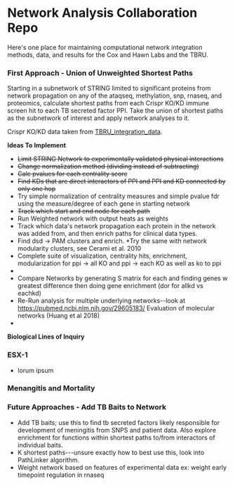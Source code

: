 # Network Analysis Collaboration Repo

Here's one place for maintaining computational network integration methods, data, and results for the Cox and Hawn Labs and the TBRU.

### First Approach - Union of Unweighted Shortest Paths
Starting in a subnetwork of STRING limited to significant proteins from network propagation on any of the ataqseq, methylation, snp, rnaseq, and proteomics, calculate shortest paths from each Crispr KO/KD immune screen hit to each TB secreted factor PPI. Take the union of shortest paths as the subnetwork of interest and apply network analyses to it.

Crispr KO/KD data taken from [TBRU_integration_data](https://github.com/hawn-lab/TBRU_integration_data/tree/main/data_clean).

**Ideas To Implement**
- ~~Limit STRING Network to experimentally validated physical interactions~~
- ~~Change normalization method (dividing instead of subtracting)~~
- ~~Calc pvalues for each centrality score~~
- ~~Find KDs that are direct interactors of PPI and PPI and KD connected by only one hop~~
- Try simple normalization of centrality measures and simple pvalue fdr using the measure/degree of each gene in starting network
- ~~Track which start and end node for each path~~
- Run Weighted network with output heats as weights
- Track which data's network propagation each protein in the network was added from, and then enrich paths for clinical data types.
- Find dsd -> PAM clusters and enrich. *Try the same with network modularity clusters, see Cerami et al. 2010
- Complete suite of visualization, centrality hits, enrichment, modularization for ppi -> all KO and ppi -> each KO as well as ko to ppi
-  
- Compare Networks by generating S matrix for each and finding genes w greatest difference then doing gene enrichment (dor for allkd vs eachkd)
- Re-Run analysis for multiple underlying networks--look at https://pubmed.ncbi.nlm.nih.gov/29605183/ Evaluation of molecular networks (Huang et al 2018)
-

**Biological Lines of Inquiry**
### ESX-1
- lorum ipsum

### Menangitis and Mortality




### Future Approaches - Add TB Baits to Network
- Add TB baits; use this to find tb secreted factors likely responsible for development of meningitis from SNPS and patient data. Also explore enrichment for functions within shortest paths to/from interactors of individual baits.
- K shortest paths---unsure exactly how to best use this, look into PathLinker algorithm.
- Weight network based on features of experimental data ex: weight early timepoint regulation in rnaseq
